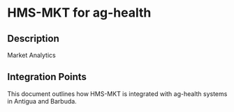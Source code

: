 # HMS-MKT for ag-health

## Description

Market Analytics

## Integration Points

This document outlines how HMS-MKT is integrated with ag-health systems in Antigua and Barbuda.
